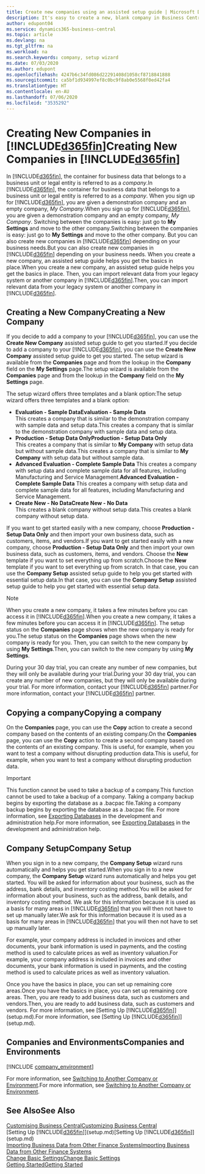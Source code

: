 ```yaml
---
title: Create new companies using an assisted setup guide | Microsoft Docs
description: It's easy to create a new, blank company in Business Central. An assisted setup guide helps you through the steps, and you can import your existing business data.
author: edupont04
ms.service: dynamics365-business-central
ms.topic: article
ms.devlang: na
ms.tgt_pltfrm: na
ms.workload: na
ms.search.keywords: company, setup wizard
ms.date: 07/03/2020
ms.author: edupont
ms.openlocfilehash: 4247b6c34fd086d22291408d1058cf8718841888
ms.sourcegitcommit: ca5bf1d934997ef8c0bc9f8ab0e5568f0ed42fa4
ms.translationtype: HT
ms.contentlocale: en-AU
ms.lasthandoff: 07/06/2020
ms.locfileid: "3535292"
---
```

# <a name="creating-new-companies-in-d365fin"></a><span data-ttu-id="c2da5-104">Creating New Companies in [!INCLUDE[d365fin](includes/d365fin_md.md)]</span><span class="sxs-lookup"><span data-stu-id="c2da5-104">Creating New Companies in [!INCLUDE[d365fin](includes/d365fin_md.md)]</span></span>

<span data-ttu-id="c2da5-105">In [!INCLUDE[d365fin](includes/d365fin_md.md)], the container for business data that belongs to a business unit or legal entity is referred to as a *company*.</span><span class="sxs-lookup"><span data-stu-id="c2da5-105">In [!INCLUDE[d365fin](includes/d365fin_md.md)], the container for business data that belongs to a business unit or legal entity is referred to as a *company*.</span></span> <span data-ttu-id="c2da5-106">When you sign up for [!INCLUDE[d365fin](includes/d365fin_md.md)], you are given a demonstration company and an empty company, *My Company*.</span><span class="sxs-lookup"><span data-stu-id="c2da5-106">When you sign up for [!INCLUDE[d365fin](includes/d365fin_md.md)], you are given a demonstration company and an empty company, *My Company*.</span></span> <span data-ttu-id="c2da5-107">Switching between the companies is easy: just go to **My Settings** and move to the other company.</span><span class="sxs-lookup"><span data-stu-id="c2da5-107">Switching between the companies is easy: just go to **My Settings** and move to the other company.</span></span> <span data-ttu-id="c2da5-108">But you can also create new companies in [!INCLUDE[d365fin](includes/d365fin_md.md)] depending on your business needs.</span><span class="sxs-lookup"><span data-stu-id="c2da5-108">But you can also create new companies in [!INCLUDE[d365fin](includes/d365fin_md.md)] depending on your business needs.</span></span> <span data-ttu-id="c2da5-109">When you create a new company, an assisted setup guide helps you get the basics in place.</span><span class="sxs-lookup"><span data-stu-id="c2da5-109">When you create a new company, an assisted setup guide helps you get the basics in place.</span></span> <span data-ttu-id="c2da5-110">Then, you can import relevant data from your legacy system or another company in [!INCLUDE[d365fin](includes/d365fin_md.md)].</span><span class="sxs-lookup"><span data-stu-id="c2da5-110">Then, you can import relevant data from your legacy system or another company in [!INCLUDE[d365fin](includes/d365fin_md.md)].</span></span>  

## <a name="creating-a-new-company"></a><span data-ttu-id="c2da5-111">Creating a New Company</span><span class="sxs-lookup"><span data-stu-id="c2da5-111">Creating a New Company</span></span>

<span data-ttu-id="c2da5-112">If you decide to add a company to your [!INCLUDE[d365fin](includes/d365fin_md.md)], you can use the **Create New Company** assisted setup guide to get you started.</span><span class="sxs-lookup"><span data-stu-id="c2da5-112">If you decide to add a company to your [!INCLUDE[d365fin](includes/d365fin_md.md)], you can use the **Create New Company** assisted setup guide to get you started.</span></span> <span data-ttu-id="c2da5-113">The setup wizard is available from the **Companies** page and from the lookup in the **Company** field on the **My Settings** page.</span><span class="sxs-lookup"><span data-stu-id="c2da5-113">The setup wizard is available from the **Companies** page and from the lookup in the **Company** field on the **My Settings** page.</span></span>  

<span data-ttu-id="c2da5-114">The setup wizard offers three templates and a blank option:</span><span class="sxs-lookup"><span data-stu-id="c2da5-114">The setup wizard offers three templates and a blank option:</span></span>

- <span data-ttu-id="c2da5-115">**Evaluation - Sample Data**</span><span class="sxs-lookup"><span data-stu-id="c2da5-115">**Evaluation - Sample Data**</span></span>  
    <span data-ttu-id="c2da5-116">This creates a company that is similar to the demonstration company with sample data and setup data.</span><span class="sxs-lookup"><span data-stu-id="c2da5-116">This creates a company that is similar to the demonstration company with sample data and setup data.</span></span>  
- <span data-ttu-id="c2da5-117">**Production - Setup Data Only**</span><span class="sxs-lookup"><span data-stu-id="c2da5-117">**Production - Setup Data Only**</span></span>  
    <span data-ttu-id="c2da5-118">This creates a company that is similar to **My Company** with setup data but without sample data.</span><span class="sxs-lookup"><span data-stu-id="c2da5-118">This creates a company that is similar to **My Company** with setup data but without sample data.</span></span>
- <span data-ttu-id="c2da5-119">**Advanced Evaluation - Complete Sample Data** This creates a company with setup data and complete sample data for all features, including Manufacturing and Service Management.</span><span class="sxs-lookup"><span data-stu-id="c2da5-119">**Advanced Evaluation - Complete Sample Data** This creates a company with setup data and complete sample data for all features, including Manufacturing and Service Management.</span></span>
- <span data-ttu-id="c2da5-120">**Create New - No Data**</span><span class="sxs-lookup"><span data-stu-id="c2da5-120">**Create New - No Data**</span></span>  
    <span data-ttu-id="c2da5-121">This creates a blank company without setup data.</span><span class="sxs-lookup"><span data-stu-id="c2da5-121">This creates a blank company without setup data.</span></span>  

<span data-ttu-id="c2da5-122">If you want to get started easily with a new company, choose **Production - Setup Data Only** and then import your own business data, such as customers, items, and vendors.</span><span class="sxs-lookup"><span data-stu-id="c2da5-122">If you want to get started easily with a new company, choose **Production - Setup Data Only** and then import your own business data, such as customers, items, and vendors.</span></span> <span data-ttu-id="c2da5-123">Choose the **New** template if you want to set everything up from scratch.</span><span class="sxs-lookup"><span data-stu-id="c2da5-123">Choose the **New** template if you want to set everything up from scratch.</span></span> <span data-ttu-id="c2da5-124">In that case, you can use the **Company Setup** assisted setup guide to help you get started with essential setup data.</span><span class="sxs-lookup"><span data-stu-id="c2da5-124">In that case, you can use the **Company Setup** assisted setup guide to help you get started with essential setup data.</span></span>  

> [!NOTE]  
> <span data-ttu-id="c2da5-125">When you create a new company, it takes a few minutes before you can access it in [!INCLUDE[d365fin](includes/d365fin_md.md)].</span><span class="sxs-lookup"><span data-stu-id="c2da5-125">When you create a new company, it takes a few minutes before you can access it in [!INCLUDE[d365fin](includes/d365fin_md.md)].</span></span> <span data-ttu-id="c2da5-126">The setup status on the **Companies** page shows when the new company is ready for you.</span><span class="sxs-lookup"><span data-stu-id="c2da5-126">The setup status on the **Companies** page shows when the new company is ready for you.</span></span> <span data-ttu-id="c2da5-127">Then, you can switch to the new company by using **My Settings**.</span><span class="sxs-lookup"><span data-stu-id="c2da5-127">Then, you can switch to the new company by using **My Settings**.</span></span>  

<span data-ttu-id="c2da5-128">During your 30 day trial, you can create any number of new companies, but they will only be available during your trial.</span><span class="sxs-lookup"><span data-stu-id="c2da5-128">During your 30 day trial, you can create any number of new companies, but they will only be available during your trial.</span></span> <span data-ttu-id="c2da5-129">For more information, contact your [!INCLUDE[d365fin](includes/d365fin_md.md)] partner.</span><span class="sxs-lookup"><span data-stu-id="c2da5-129">For more information, contact your [!INCLUDE[d365fin](includes/d365fin_md.md)] partner.</span></span>  

## <a name="copying-a-company"></a><span data-ttu-id="c2da5-130">Copying a company</span><span class="sxs-lookup"><span data-stu-id="c2da5-130">Copying a company</span></span>

<span data-ttu-id="c2da5-131">On the **Companies** page, you can use the **Copy** action to create a second company based on the contents of an existing company.</span><span class="sxs-lookup"><span data-stu-id="c2da5-131">On the **Companies** page, you can use the **Copy** action to create a second company based on the contents of an existing company.</span></span> <span data-ttu-id="c2da5-132">This is useful, for example, when you want to test a company without disrupting production data.</span><span class="sxs-lookup"><span data-stu-id="c2da5-132">This is useful, for example, when you want to test a company without disrupting production data.</span></span>

> [!Important]
> <span data-ttu-id="c2da5-133">This function cannot be used to take a backup of a company.</span><span class="sxs-lookup"><span data-stu-id="c2da5-133">This function cannot be used to take a backup of a company.</span></span> <span data-ttu-id="c2da5-134">Taking a company backup begins by exporting the database as a .bacpac file.</span><span class="sxs-lookup"><span data-stu-id="c2da5-134">Taking a company backup begins by exporting the database as a .bacpac file.</span></span> <span data-ttu-id="c2da5-135">For more information, see [Exporting Databases](/dynamics365/business-central/dev-itpro/administration/tenant-admin-center-database-export) in the development and administration help.</span><span class="sxs-lookup"><span data-stu-id="c2da5-135">For more information, see [Exporting Databases](/dynamics365/business-central/dev-itpro/administration/tenant-admin-center-database-export) in the development and administration help.</span></span>

## <a name="company-setup"></a><span data-ttu-id="c2da5-136">Company Setup</span><span class="sxs-lookup"><span data-stu-id="c2da5-136">Company Setup</span></span>

<span data-ttu-id="c2da5-137">When you sign in to a new company, the **Company Setup** wizard runs automatically and helps you get started.</span><span class="sxs-lookup"><span data-stu-id="c2da5-137">When you sign in to a new company, the **Company Setup** wizard runs automatically and helps you get started.</span></span> <span data-ttu-id="c2da5-138">You will be asked for information about your business, such as the address, bank details, and inventory costing method.</span><span class="sxs-lookup"><span data-stu-id="c2da5-138">You will be asked for information about your business, such as the address, bank details, and inventory costing method.</span></span> <span data-ttu-id="c2da5-139">We ask for this information because it is used as a basis for many areas in [!INCLUDE[d365fin](includes/d365fin_md.md)] that you will then not have to set up manually later.</span><span class="sxs-lookup"><span data-stu-id="c2da5-139">We ask for this information because it is used as a basis for many areas in [!INCLUDE[d365fin](includes/d365fin_md.md)] that you will then not have to set up manually later.</span></span>  

<span data-ttu-id="c2da5-140">For example, your company address is included in invoices and other documents, your bank information is used in payments, and the costing method is used to calculate prices as well as inventory valuation.</span><span class="sxs-lookup"><span data-stu-id="c2da5-140">For example, your company address is included in invoices and other documents, your bank information is used in payments, and the costing method is used to calculate prices as well as inventory valuation.</span></span>  

<span data-ttu-id="c2da5-141">Once you have the basics in place, you can set up remaining core areas.</span><span class="sxs-lookup"><span data-stu-id="c2da5-141">Once you have the basics in place, you can set up remaining core areas.</span></span> <span data-ttu-id="c2da5-142">Then, you are ready to add business data, such as customers and vendors.</span><span class="sxs-lookup"><span data-stu-id="c2da5-142">Then, you are ready to add business data, such as customers and vendors.</span></span> <span data-ttu-id="c2da5-143">For more information, see [Setting Up [!INCLUDE[d365fin](includes/d365fin_md.md)]](setup.md).</span><span class="sxs-lookup"><span data-stu-id="c2da5-143">For more information, see [Setting Up [!INCLUDE[d365fin](includes/d365fin_md.md)]](setup.md).</span></span>  

## <a name="companies-and-environments"></a><span data-ttu-id="c2da5-144">Companies and Environments</span><span class="sxs-lookup"><span data-stu-id="c2da5-144">Companies and Environments</span></span>

[!INCLUDE [company_environment](includes/company_environment.md)]

<span data-ttu-id="c2da5-145">For more information, see [Switching to Another Company or Environment](ui-organization-switch.md).</span><span class="sxs-lookup"><span data-stu-id="c2da5-145">For more information, see [Switching to Another Company or Environment](ui-organization-switch.md).</span></span>  

## <a name="see-also"></a><span data-ttu-id="c2da5-146">See Also</span><span class="sxs-lookup"><span data-stu-id="c2da5-146">See Also</span></span>

[<span data-ttu-id="c2da5-147">Customising Business Central</span><span class="sxs-lookup"><span data-stu-id="c2da5-147">Customizing Business Central</span></span>](ui-customizing-overview.md)  
<span data-ttu-id="c2da5-148">[Setting Up [!INCLUDE[d365fin](includes/d365fin_md.md)]](setup.md)</span><span class="sxs-lookup"><span data-stu-id="c2da5-148">[Setting Up [!INCLUDE[d365fin](includes/d365fin_md.md)]](setup.md)</span></span>  
[<span data-ttu-id="c2da5-149">Importing Business Data from Other Finance Systems</span><span class="sxs-lookup"><span data-stu-id="c2da5-149">Importing Business Data from Other Finance Systems</span></span>](across-import-data-configuration-packages.md)  
[<span data-ttu-id="c2da5-150">Change Basic Settings</span><span class="sxs-lookup"><span data-stu-id="c2da5-150">Change Basic Settings</span></span>](ui-change-basic-settings.md)  
[<span data-ttu-id="c2da5-151">Getting Started</span><span class="sxs-lookup"><span data-stu-id="c2da5-151">Getting Started</span></span>](product-get-started.md)  

